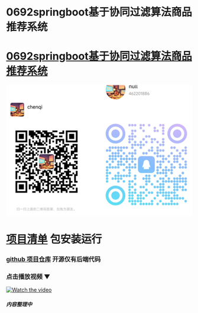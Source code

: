 # 0692springboot基于协同过滤算法商品推荐系统


# [0692springboot基于协同过滤算法商品推荐系统](https://github.com/GraduationProject-springboot/0692springboot)

![picture](https://raw.githubusercontent.com/GraduationProject-springboot/.github/main/img/wx.png)

# [项目清单](https://chenqi1990.site) 包安装运行

### [github 项目仓库](https://github.com/GraduationProject-springboot/allSpringbootProjects) 开源仅有后端代码

### 点击播放视频 ▼
[![Watch the video](https://i.sstatic.net/Vp2cE.png)](https://www.bilibili.com/video/BV14HerezEwW?p=45)


#####   内容整理中  











